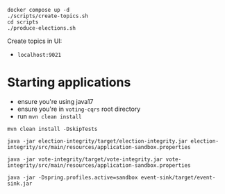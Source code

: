 ```
docker compose up -d 
./scripts/create-topics.sh
cd scripts
./produce-elections.sh
```

Create topics in UI:
- `localhost:9021`


# Starting applications

- ensure you're using java17
- ensure you're in `voting-cqrs` root directory
- run `mvn clean install`

```
mvn clean install -DskipTests

java -jar election-integrity/target/election-integrity.jar election-integrity/src/main/resources/application-sandbox.properties

java -jar vote-integrity/target/vote-integrity.jar vote-integrity/src/main/resources/application-sandbox.properties

java -jar -Dspring.profiles.active=sandbox event-sink/target/event-sink.jar
```